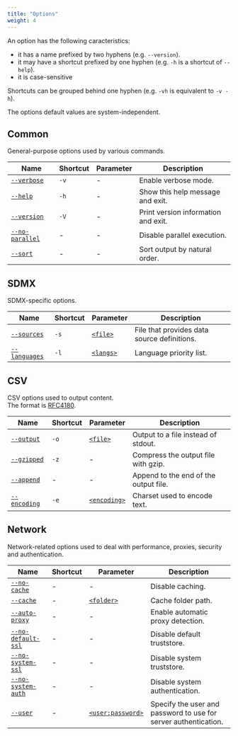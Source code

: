 ```yaml
---
title: "Options"
weight: 4
---
```


An option has the following caracteristics:
- it has a name prefixed by two hyphens (e.g. `--version`).
- it may have a shortcut prefixed by one hyphen (e.g. `-h` is a shortcut of `--help`).
- it is case-sensitive

Shortcuts can be grouped behind one hyphen (e.g. `-vh` is equivalent to `-v -h`).

The options default values are system-independent.

## Common

General-purpose options used by various commands.

| Name                                                        | Shortcut | Parameter | Description                         |
|-------------------------------------------------------------|----------|-----------|-------------------------------------|
| <a id="verbose" href="#verbose">`--verbose`</a>             | `-v`     | -         | Enable verbose mode.                |
| <a id="help" href="#help">`--help`</a>                      | `-h`     | -         | Show this help message and exit.    |
| <a id="version" href="#version">`--version`</a>             | `-V`     | -         | Print version information and exit. |
| <a id="no-parallel" href="#no-parallel">`--no-parallel`</a> | -        | -         | Disable parallel execution.         |
| <a id="sort" href="#sort">`--sort`</a>                      | -        | -         | Sort output by natural order.       |

## SDMX

SDMX-specific options.

| Name                                                  | Shortcut | Parameter                       | Description                                 |
|-------------------------------------------------------|----------|---------------------------------|---------------------------------------------|
| <a id="sources" href="#sources">`--sources`</a>       | `-s`     | [`<file>`](../datatypes#file)   | File that provides data source definitions. |
| <a id="languages" href="#languages">`--languages`</a> | `-l`     | [`<langs>`](../datatypes#langs) | Language priority list.                     |

## CSV

CSV options used to output content.  
The format is [RFC4180](https://tools.ietf.org/html/rfc4180).

| Name                                               | Shortcut | Parameter                             | Description                           |
|----------------------------------------------------|----------|---------------------------------------|---------------------------------------|
| <a id="output" href="#output">`--output`</a>       | `-o`     | [`<file>`](../datatypes#file)         | Output to a file instead of stdout.   |
| <a id="gzipped" href="#gzipped">`--gzipped`</a>    | `-z`     | -                                     | Compress the output file with gzip.   |
| <a id="append" href="#append">`--append`</a>       | -        | -                                     | Append to the end of the output file. |
| <a id="encoding" href="#encoding">`--encoding`</a> | `-e`     | [`<encoding>`](../datatypes#encoding) | Charset used to encode text.          |

## Network

Network-related options used to deal with performance, proxies, security and authentication.

| Name                                                                 | Shortcut | Parameter                              | Description                                                     |
|----------------------------------------------------------------------|----------|----------------------------------------|-----------------------------------------------------------------|
| <a id="no-cache" href="#no-cache">`--no-cache`</a>                   | -        | -                                      | Disable caching.                                                |
| <a id="cache" href="#cache">`--cache`</a>                            | -        | [`<folder>`](../datatypes#folder)      | Cache folder path.                                              |
| <a id="auto-proxy" href="#auto-proxy">`--auto-proxy`</a>             | -        | -                                      | Enable automatic proxy detection.                               |
| <a id="no-default-ssl" href="#no-default-ssl">`--no-default-ssl`</a> | -        | -                                      | Disable default truststore.                                     |
| <a id="no-system-ssl" href="#no-system-ssl">`--no-system-ssl`</a>    | -        | -                                      | Disable system truststore.                                      |
| <a id="no-system-auth" href="#no-system-auth">`--no-system-auth`</a> | -        | -                                      | Disable system authentication.                                  |
| <a id="user" href="#user">`--user`</a>                               | -        | [`<user:password>`](../datatypes#user) | Specify the user and password to use for server authentication. |
